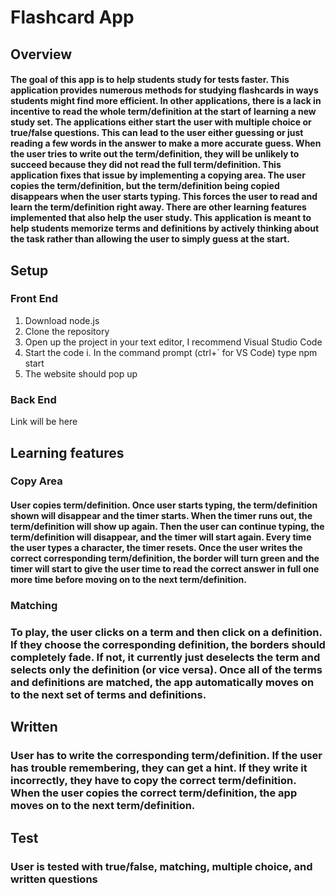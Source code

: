 # Flashcard App

## Overview

#### The goal of this app is to help students study for tests faster. This application provides numerous methods for studying flashcards in ways students might find more efficient. In other applications, there is a lack in incentive to read the whole term/definition at the start of learning a new study set. The applications either start the user with multiple choice or true/false questions. This can lead to the user either guessing or just reading a few words in the answer to make a more accurate guess. When the user tries to write out the term/definition, they will be unlikely to succeed because they did not read the full term/definition. This application fixes that issue by implementing a copying area. The user copies the term/definition, but the term/definition being copied disappears when the user starts typing. This forces the user to read and learn the term/definition right away. There are other learning features implemented that also help the user study. This application is meant to help students memorize terms and definitions by actively thinking about the task rather than allowing the user to simply guess at the start.

## Setup

### Front End
1. Download node.js
2. Clone the repository
3. Open up the project in your text editor, I recommend Visual Studio Code
4. Start the code
  i. In the command prompt (ctrl+` for VS Code) type npm start
6. The website should pop up

### Back End
Link will be here

## Learning features

### Copy Area

#### User copies term/definition. Once user starts typing, the term/definition shown will disappear and the timer starts. When the timer runs out, the term/definition will show up again. Then the user can continue typing, the term/definition will disappear, and the timer will start again. Every time the user types a character, the timer resets. Once the user writes the correct corresponding term/definition, the border will turn green and the timer will start to give the user time to read the correct answer in full one more time before moving on to the next term/definition.

### Matching

### To play, the user clicks on a term and then click on a definition. If they choose the corresponding definition, the borders should completely fade. If not, it currently just deselects the term and selects only the definition (or vice versa). Once all of the terms and definitions are matched, the app automatically moves on to the next set of terms and definitions.

## Written

### User has to write the corresponding term/definition. If the user has trouble remembering, they can get a hint. If they write it incorrectly, they have to copy the correct term/definition. When the user copies the correct term/definition, the app moves on to the next term/definition.

## Test

### User is tested with true/false, matching, multiple choice, and written questions
<!--

## Learning features
### Important

#### For reference, I use the word "pair" to mean "A term and its corresponding definition". Also, the word "set" to sometimes mean "A collection of pairs".

### Copying Area

#### This page forces the user to memorize as much as they can before typing. Then once they start typing, the term/definition shown will disappear and the timer starts. When the timer runs out, the term/definition will show up again. Then the user can continue typing, the term/definition will disappear, and the timer will start again. Every time the user types a character, the timer resets. Once the user writes the correct corresponding term/definition, the border will turn green and the timer will start to give the user time to read the correct answer in full one more time before moving on to the next term/definition. In settings, the user can change whether to answer with the terms or definitions. They can also change the total time of the timer. Lastly, there is the option to make the answer case insensitive incase it doesn't matter. It might be annoying to copy the word correctly and have to figure out that one letter was cased incorrectly. In the future, I want to be able to highlight where the user started copying incorrectly. This would save the user time in trying to figure out where they copied wrong. 

## Matching

#### This page is the next step in the learning process. It is meant to be a more entertaining way to learn the terms/definitions. At this point, the user should have a good idea of what the answers look like, now they can quiz if they know which term belongs to which definition and vice versa. To play, the user clicks on a term and then click on a definition. If they choose correctly, the borders should completely fade. If not, it currently just deselects the term and selects only the definition (or vice versa). Once all of the terms and definitions are matched, the app automatically moves on to the next set of terms and definitions. The program does not just shuffle the terms and definitions, but rather rotates through the list and then shuffles. If we have a list of pairs: [pair1,pair2,pair3,pair4], the code shuffles the terms/definitions of pair1 and pair2 and displays them. When the user completes the matching, the program will move on to shuffle pair3 and pair4 and display them. Then after the user completes the matching, the program will move on to shuffle pair1 and pair2 again and display them. In the settings, I made it so that the user can adjust the movement factor. So instead of going from pair1 and pair2 to pair3 and pair4, the user can go from pair1 and pair2 to pair2 and pair3 or a different instance. Another setting is adjusting the number of pairs shown. This way, the user can adjust the matching based on the number of pairs or how fast they wish to learn. In the future, I want to make it so that the correctly matched pair gets color coordinated borders to indicate their relation as the user plays the matching. This way, they user can look back and identify which term went to which definition (and vice versa). I also want to make a notice or something like it to explain the step size setting and what it does.

## Written

#### This page is for testing the user's knowledge of the pairs. At this point, the user should be very familiar with the set and just need to work out a few mistakes being made.

-->
